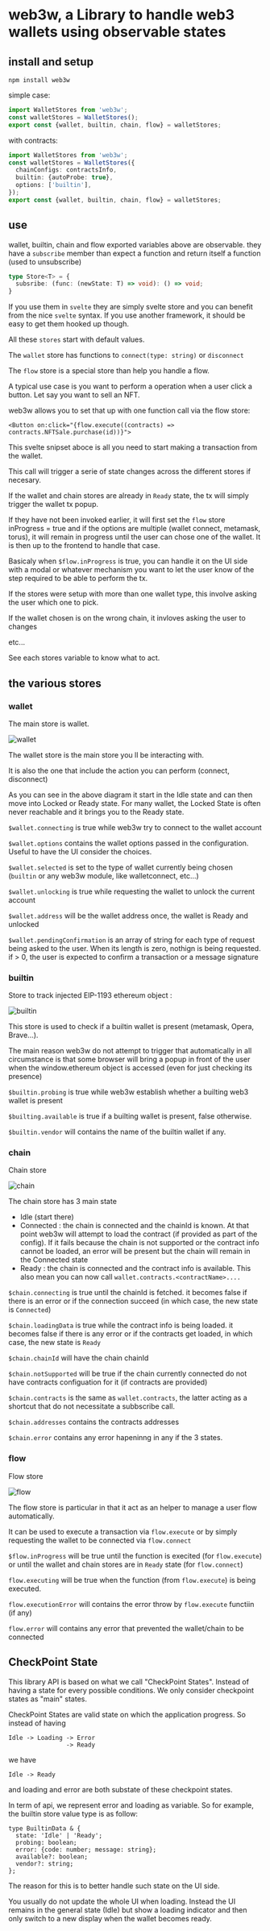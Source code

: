 # web3w, a Library to handle web3 wallets using observable states

## install and setup

`npm install web3w`

simple case:

```ts
import WalletStores from 'web3w';
const walletStores = WalletStores();
export const {wallet, builtin, chain, flow} = walletStores;
```

with contracts:

```ts
import WalletStores from 'web3w';
const walletStores = WalletStores({
  chainConfigs: contractsInfo,
  builtin: {autoProbe: true},
  options: ['builtin'],
});
export const {wallet, builtin, chain, flow} = walletStores;
```

## use

wallet, builtin, chain and flow exported variables above are observable. they have a `subscribe` member than expect a function and return itself a function (used to unsubscribe)

```ts
type Store<T> = {
  subsribe: (func: (newState: T) => void): () => void;
}
```

If you use them in `svelte` they are simply svelte store and you can benefit from the nice `svelte` syntax. If you use another framework, it should be easy to get them hooked up though.

All these `stores` start with default values.

The `wallet` store has functions to `connect(type: string)` or `disconnect`

The `flow` store is a special store than help you handle a flow.

A typical use case is you want to perform a operation when a user click a button. Let say you want to sell an NFT.

web3w allows you to set that up with one function call via the flow store:

```
<Button on:click="{flow.execute((contracts) => contracts.NFTSale.purchase(id))}">
```

This svelte snipset aboce is all you need to start making a transaction from the wallet.

This call will trigger a serie of state changes across the different stores if necesary.

If the wallet and chain stores are already in `Ready` state, the tx will simply trigger the wallet tx popup.

If they have not been invoked earlier, it will first set the `flow` store inProgress = true and if the options are multiple (wallet connect, metamask, torus), it will remain in progress until the user can chose one of the wallet.
It is then up to the frontend to handle that case.

Basicaly when `$flow.inProgress` is true, you can handle it on the UI side with a modal or whatever mechanism you want to let the user know of the step required to be able to perform the tx.

If the stores were setup with more than one wallet type, this involve asking the user which one to pick.

If the wallet chosen is on the wrong chain, it invloves asking the user to changes

etc...

See each stores variable to know what to act.

## the various stores

### wallet

The main store is wallet.

![wallet](docs/diagrams/wallet/wallet.svg?raw=true)

The wallet store is the main store you ll be interacting with.

It is also the one that include the action you can perform (connect, disconnect)

As you can see in the above diagram it start in the Idle state and can then move into Locked or Ready state. For many wallet, the Locked State is often never reachable and it brings you to the Ready state.

`$wallet.connecting` is true while web3w try to connect to the wallet account

`$wallet.options` contains the wallet options passed in the configuration. Useful to have the UI consider the choices.

`$wallet.selected` is set to the type of wallet currently being chosen (`builtin` or any web3w module, like walletconnect, etc...)

`$wallet.unlocking` is true while requesting the wallet to unlock the current account

`$wallet.address` will be the wallet address once, the wallet is Ready and unlocked

`$wallet.pendingConfirmation` is an array of string for each type of request being asked to the user. When its length is zero, nothign is being requested. if > 0, the user is expected to confirm a transaction or a message signature

### builtin

Store to track injected EIP-1193 ethereum object :

![builtin](docs/diagrams/builtin/builtin.svg?raw=true)

This store is used to check if a builtin wallet is present (metamask, Opera, Brave...).

The main reason web3w do not attempt to trigger that automatically in all circumstance is that some browser will bring a popup in front of the user when the window.ethereum object is accessed (even for just checking its presence)

`$builtin.probing` is true while web3w establish whether a builting web3 wallet is present

`$builting.available` is true if a builting wallet is present, false otherwise.

`$builtin.vendor` will contains the name of the builtin wallet if any.

### chain

Chain store

![chain](docs/diagrams/chain/chain.svg?raw=true)

The chain store has 3 main state

- Idle (start there)
- Connected : the chain is connected and the chainId is known. At that point web3w will attempt to load the contract (if provided as part of the config). If it fails because the chain is not supported or the contract info cannot be loaded, an error will be present but the chain will remain in the Connected state
- Ready : the chain is connected and the contract info is available. This also mean you can now call `wallet.contracts.<contractName>....`

`$chain.connecting` is true until the chainId is fetched. it becomes false if there is an error or if the connection succeed (in which case, the new state is `Connected`)

`$chain.loadingData` is true while the contract info is being loaded. it becomes false if there is any error or if the contracts get loaded, in which case, the new state is `Ready`

`$chain.chainId` will have the chain chainId

`$chain.notSupported` will be true if the chain currently connected do not have contracts configuation for it (if contracts are provided)

`$chain.contracts` is the same as `wallet.contracts`, the latter acting as a shortcut that do not necessitate a subbscribe call.

`$chain.addresses` contains the contracts addresses

`$chain.error` contains any error hapeninng in any if the 3 states.

### flow

Flow store

![flow](docs/diagrams/flow/flow.svg?raw=true)

The flow store is particular in that it act as an helper to manage a user flow automatically.

It can be used to execute a transaction via `flow.execute` or by simply requesting the wallet to be connected via `flow.connect`

`$flow.inProgress` will be true until the function is execited (for `flow.execute`) or until the wallet and chain stores are in `Ready` state (for `flow.connect`)

`flow.executing` will be true when the function (from `flow.execute`) is being executed.

`flow.executionError` will contains the error throw by `flow.execute` functiin (if any)

`flow.error` will contains any error that prevented the wallet/chain to be connected

## CheckPoint State

This library API is based on what we call "CheckPoint States".
Instead of having a state for every possible conditions. We only consider checkpoint states as "main" states.

CheckPoint States are valid state on which the application progress.
So instead of having

```
Idle -> Loading -> Error
                -> Ready
```

we have

```
Idle -> Ready
```

and loading and error are both substate of these checkpoint states.

In term of api, we represent error and loading as variable. So for example, the builtin store value type is as follow:

```
type BuiltinData & {
  state: 'Idle' | 'Ready';
  probing: boolean;
  error: {code: number; message: string};
  available?: boolean;
  vendor?: string;
};
```

The reason for this is to better handle such state on the UI side.

You usually do not update the whole UI when loading. Instead the UI remains in the general state (Idle) but show a loading indicator and then only switch to a new display when the wallet becomes ready.
